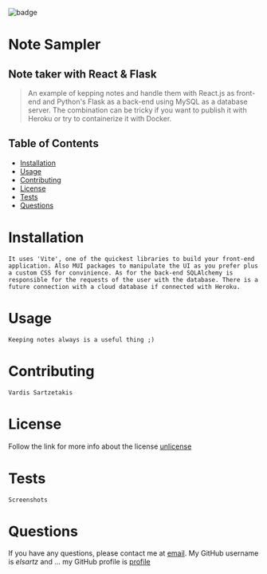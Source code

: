 ![badge](https://img.shields.io/badge/license-unlicense-green)
  # Note Sampler
  
  ## Note taker with React & Flask
  
  > An example of kepping notes and handle them with React.js as front-end and Python's Flask as a back-end using MySQL as a database server. The combination can be tricky if you want to publish it with Heroku or try to containerize it with Docker.

  ## Table of Contents
  - [Installation](#installation)
  - [Usage](#usage)
  - [Contributing](#contributing)
  - [License](#license)
  - [Tests](#tests)
  - [Questions](#questions)

  # Installation
    It uses 'Vite', one of the quickest libraries to build your front-end application. Also MUI packages to manipulate the UI as you prefer plus a custom CSS for convinience. As for the back-end SQLAlchemy is responsible for the requests of the user with the database. There is a future connection with a cloud database if connected with Heroku. 

  # Usage
    Keeping notes always is a useful thing ;)

  # Contributing
    Vardis Sartzetakis
  
  # License
  Follow the link for more info about the license [unlicense](https://choosealicense.com/licenses/unlicense)

  # Tests
    Screenshots

  # Questions
  If you have any questions, please contact me at [email](mailto:elsartz@gmail.com).
  My GitHub username is *elsartz* and ...
  my GitHub profile is [profile](https://github.com/elsartz)
